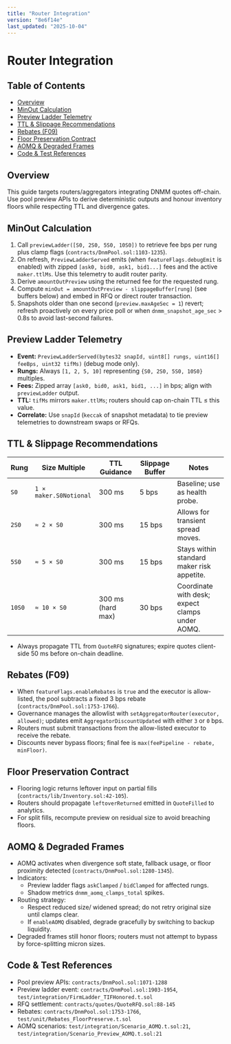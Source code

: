 ```yaml
---
title: "Router Integration"
version: "8e6f14e"
last_updated: "2025-10-04"
---
```


# Router Integration

## Table of Contents
- [Overview](#overview)
- [MinOut Calculation](#minout-calculation)
- [Preview Ladder Telemetry](#preview-ladder-telemetry)
- [TTL & Slippage Recommendations](#ttl--slippage-recommendations)
- [Rebates (F09)](#rebates-f09)
- [Floor Preservation Contract](#floor-preservation-contract)
- [AOMQ & Degraded Frames](#aomq--degraded-frames)
- [Code & Test References](#code--test-references)

## Overview
This guide targets routers/aggregators integrating DNMM quotes off-chain. Use pool preview APIs to derive deterministic outputs and honour inventory floors while respecting TTL and divergence gates.

## MinOut Calculation
1. Call `previewLadder([S0, 2S0, 5S0, 10S0])` to retrieve fee bps per rung plus clamp flags (`contracts/DnmPool.sol:1103-1235`).
2. On refresh, `PreviewLadderServed` emits (when `featureFlags.debugEmit` is enabled) with zipped `[ask0, bid0, ask1, bid1...]` fees and the active `maker.ttlMs`. Use this telemetry to audit router parity.
3. Derive `amountOutPreview` using the returned fee for the requested rung.
4. Compute `minOut = amountOutPreview - slippageBuffer[rung]` (see buffers below) and embed in RFQ or direct router transaction.
5. Snapshots older than one second (`preview.maxAgeSec = 1`) revert; refresh proactively on every price poll or when `dnmm_snapshot_age_sec` > 0.8s to avoid last-second failures.

## Preview Ladder Telemetry
- **Event:** `PreviewLadderServed(bytes32 snapId, uint8[] rungs, uint16[] feeBps, uint32 tifMs)` (debug mode only).
- **Rungs:** Always `[1, 2, 5, 10]` representing `{S0, 2S0, 5S0, 10S0}` multiples.
- **Fees:** Zipped array `[ask0, bid0, ask1, bid1, ...]` in bps; align with `previewLadder` output.
- **TTL:** `tifMs` mirrors `maker.ttlMs`; routers should cap on-chain TTL ≤ this value.
- **Correlate:** Use `snapId` (`keccak` of snapshot metadata) to tie preview telemetries to downstream swaps or RFQs.

## TTL & Slippage Recommendations
Rung | Size Multiple | TTL Guidance | Slippage Buffer | Notes
--- | --- | --- | --- | ---
`S0` | `1 × maker.S0Notional` | 300 ms | 5 bps | Baseline; use as health probe.
`2S0` | `≈ 2 × S0` | 300 ms | 15 bps | Allows for transient spread moves.
`5S0` | `≈ 5 × S0` | 300 ms | 15 bps | Stays within standard maker risk appetite.
`10S0` | `≈ 10 × S0` | 300 ms (hard max) | 30 bps | Coordinate with desk; expect clamps under AOMQ.
- Always propagate TTL from `QuoteRFQ` signatures; expire quotes client-side 50 ms before on-chain deadline.

## Rebates (F09)
- When `featureFlags.enableRebates` is `true` and the executor is allow-listed, the pool subtracts a fixed 3 bps rebate (`contracts/DnmPool.sol:1753-1766`).
- Governance manages the allowlist with `setAggregatorRouter(executor, allowed)`; updates emit `AggregatorDiscountUpdated` with either `3` or `0` bps.
- Routers must submit transactions from the allow-listed executor to receive the rebate.
- Discounts never bypass floors; final fee is `max(feePipeline - rebate, minFloor)`.

## Floor Preservation Contract
- Flooring logic returns leftover input on partial fills (`contracts/lib/Inventory.sol:42-105`).
- Routers should propagate `leftoverReturned` emitted in `QuoteFilled` to analytics.
- For split fills, recompute preview on residual size to avoid breaching floors.

## AOMQ & Degraded Frames
- AOMQ activates when divergence soft state, fallback usage, or floor proximity detected (`contracts/DnmPool.sol:1280-1345`).
- Indicators:
  - Preview ladder flags `askClamped` / `bidClamped` for affected rungs.
  - Shadow metrics `dnmm_aomq_clamps_total` spikes.
- Routing strategy:
  - Respect reduced size/ widened spread; do not retry original size until clamps clear.
  - If `enableAOMQ` disabled, degrade gracefully by switching to backup liquidity.
- Degraded frames still honor floors; routers must not attempt to bypass by force-splitting micron sizes.

## Code & Test References
- Pool preview APIs: `contracts/DnmPool.sol:1071-1288`
- Preview ladder event: `contracts/DnmPool.sol:1903-1954`, `test/integration/FirmLadder_TIFHonored.t.sol`
- RFQ settlement: `contracts/quotes/QuoteRFQ.sol:88-145`
- Rebates: `contracts/DnmPool.sol:1753-1766`, `test/unit/Rebates_FloorPreserve.t.sol`
- AOMQ scenarios: `test/integration/Scenario_AOMQ.t.sol:21`, `test/integration/Scenario_Preview_AOMQ.t.sol:21`
